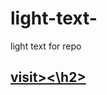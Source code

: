 # light-text-
light text for repo
>>
<h2><a href="https://wrapfr33kzz.github.io/light-text-/">visit><\h2>
